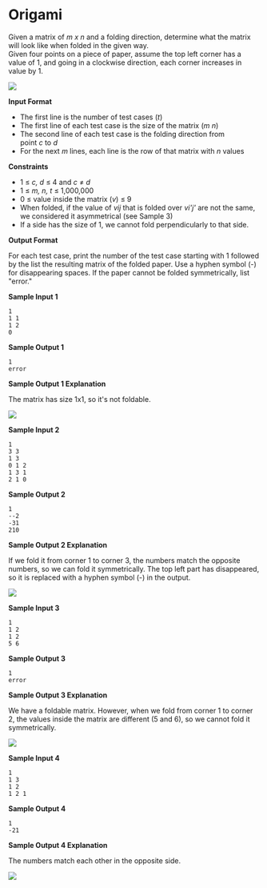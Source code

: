 # Origami

Given a matrix of *m x n* and a folding direction, determine what the matrix will look like when folded in the given way.\
Given four points on a piece of paper, assume the top left corner has a value of 1, and going in a clockwise direction, each corner increases in value by 1.

![](https://i.ibb.co/s9Mm6VS/origami0.png)

**Input Format**

- The first line is the number of test cases (*t*)
- The first line of each test case is the size of the matrix (*m n*)
- The second line of each test case is the folding direction from point *c* to *d*
- For the next *m* lines, each line is the row of that matrix with *n* values

**Constraints**

- 1 ≤ *c, d* ≤ 4 and *c* ≠ *d*
- 1 ≤ *m, n, t* ≤ 1,000,000
- 0 ≤ value inside the matrix (*v*) ≤ 9
- When folded, if the value of *vij* that is folded over *vi'j'* are not the same, we considered it asymmetrical (see Sample 3)
- If a side has the size of 1, we cannot fold perpendicularly to that side.

**Output Format**

For each test case, print the number of the test case starting with 1 followed by the list the resulting matrix of the folded paper. Use a hyphen symbol (-) for disappearing spaces. If the paper cannot be folded symmetrically, list "error."

**Sample Input 1**
```
1
1 1
1 2
0
```
**Sample Output 1**
```
1
error
```
**Sample Output 1 Explanation**

The matrix has size 1x1, so it's not foldable.

![](https://i.ibb.co/ypwZg8t/origami1.png)

**Sample Input 2**
```
1
3 3
1 3
0 1 2
1 3 1
2 1 0
```
**Sample Output 2**
```
1
--2
-31
210
```
**Sample Output 2 Explanation**

If we fold it from corner 1 to corner 3, the numbers match the opposite numbers, so we can fold it symmetrically. The top left part has disappeared, so it is replaced with a hyphen symbol (-) in the output.

![](https://i.ibb.co/rGV48p1/origami2.png)

**Sample Input 3**
```
1
1 2
1 2
5 6
```
**Sample Output 3**
```
1
error
```
**Sample Output 3 Explanation**

We have a foldable matrix. However, when we fold from corner 1 to corner 2, the values inside the matrix are different (5 and 6), so we cannot fold it symmetrically.

![](https://i.ibb.co/HxqyGVb/origami3.png)

**Sample Input 4**
```
1
1 3
1 2
1 2 1
```
**Sample Output 4**
```
1
-21
```
**Sample Output 4 Explanation**

The numbers match each other in the opposite side.

![](https://i.ibb.co/0VB5QDN/1x3.png)
